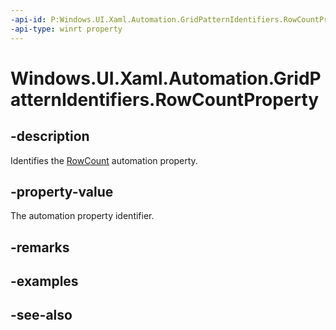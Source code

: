 ```yaml
---
-api-id: P:Windows.UI.Xaml.Automation.GridPatternIdentifiers.RowCountProperty
-api-type: winrt property
---
```


<!-- Property syntax
public Windows.UI.Xaml.Automation.AutomationProperty RowCountProperty { get; }
-->

# Windows.UI.Xaml.Automation.GridPatternIdentifiers.RowCountProperty

## -description
Identifies the [RowCount](../windows.ui.xaml.automation.provider/igridprovider_rowcount.md) automation property.



## -property-value
The automation property identifier.

## -remarks

## -examples

## -see-also
